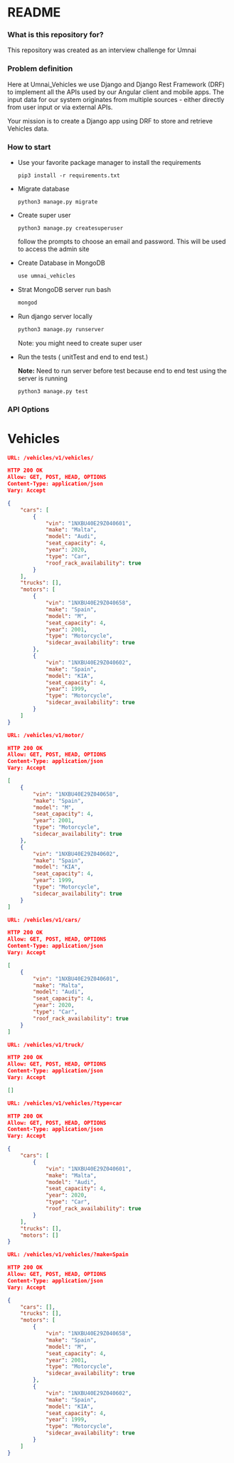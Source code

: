 # README #

### What is this repository for? ###

This repository was created as an interview challenge for Umnai

### Problem definition ###

Here at Umnai_Vehicles we use Django and Django Rest Framework (DRF) to implement all the APIs used by our Angular client and mobile apps. The input data for our system originates from multiple sources - either directly from user input or via external APIs.

Your mission is to create a Django app using DRF to store and retrieve Vehicles data.


### How to start ###
* Use your favorite package manager to install the requirements
    ```
    pip3 install -r requirements.txt
    ```
* Migrate database
    ```
    python3 manage.py migrate
    ```
* Create super user
    ```
    python3 manage.py createsuperuser
    ```
    follow the prompts to choose an email and password. This will be used to access the admin site
  
* Create Database in MongoDB 
  
  ```bash
  use umnai_vehicles
  ```
  
* Strat MongoDB server
  run bash
  ```bash
  mongod
  ```
* Run django server locally
    ```bash
    python3 manage.py runserver
    ```
    Note: you might need to create super user

* Run the tests ( unitTest and end to end test.)
  
  **Note:** Need to run server before test because end to end test using the server is running
    ```commandline
    python3 manage.py test
    ```

### API Options
# Vehicles
```json
URL: /vehicles/v1/vehicles/

HTTP 200 OK
Allow: GET, POST, HEAD, OPTIONS
Content-Type: application/json
Vary: Accept

{
    "cars": [
        {
            "vin": "1NXBU40E29Z040601",
            "make": "Malta",
            "model": "Audi",
            "seat_capacity": 4,
            "year": 2020,
            "type": "Car",
            "roof_rack_availability": true
        }
    ],
    "trucks": [],
    "motors": [
        {
            "vin": "1NXBU40E29Z040658",
            "make": "Spain",
            "model": "M",
            "seat_capacity": 4,
            "year": 2001,
            "type": "Motorcycle",
            "sidecar_availability": true
        },
        {
            "vin": "1NXBU40E29Z040602",
            "make": "Spain",
            "model": "KIA",
            "seat_capacity": 4,
            "year": 1999,
            "type": "Motorcycle",
            "sidecar_availability": true
        }
    ]
}

```
    
```json
URL: /vehicles/v1/motor/

HTTP 200 OK
Allow: GET, POST, HEAD, OPTIONS
Content-Type: application/json
Vary: Accept

[
    {
        "vin": "1NXBU40E29Z040658",
        "make": "Spain",
        "model": "M",
        "seat_capacity": 4,
        "year": 2001,
        "type": "Motorcycle",
        "sidecar_availability": true
    },
    {
        "vin": "1NXBU40E29Z040602",
        "make": "Spain",
        "model": "KIA",
        "seat_capacity": 4,
        "year": 1999,
        "type": "Motorcycle",
        "sidecar_availability": true
    }
]
```
```json
URL: /vehicles/v1/cars/

HTTP 200 OK
Allow: GET, POST, HEAD, OPTIONS
Content-Type: application/json
Vary: Accept

[
    {
        "vin": "1NXBU40E29Z040601",
        "make": "Malta",
        "model": "Audi",
        "seat_capacity": 4,
        "year": 2020,
        "type": "Car",
        "roof_rack_availability": true
    }
]

```

```json
URL: /vehicles/v1/truck/

HTTP 200 OK
Allow: GET, POST, HEAD, OPTIONS
Content-Type: application/json
Vary: Accept

[]
```

```json
URL: /vehicles/v1/vehicles/?type=car

HTTP 200 OK
Allow: GET, POST, HEAD, OPTIONS
Content-Type: application/json
Vary: Accept

{
    "cars": [
        {
            "vin": "1NXBU40E29Z040601",
            "make": "Malta",
            "model": "Audi",
            "seat_capacity": 4,
            "year": 2020,
            "type": "Car",
            "roof_rack_availability": true
        }
    ],
    "trucks": [],
    "motors": []
}

```
```json
URL: /vehicles/v1/vehicles/?make=Spain

HTTP 200 OK
Allow: GET, POST, HEAD, OPTIONS
Content-Type: application/json
Vary: Accept

{
    "cars": [],
    "trucks": [],
    "motors": [
        {
            "vin": "1NXBU40E29Z040658",
            "make": "Spain",
            "model": "M",
            "seat_capacity": 4,
            "year": 2001,
            "type": "Motorcycle",
            "sidecar_availability": true
        },
        {
            "vin": "1NXBU40E29Z040602",
            "make": "Spain",
            "model": "KIA",
            "seat_capacity": 4,
            "year": 1999,
            "type": "Motorcycle",
            "sidecar_availability": true
        }
    ]
}

```